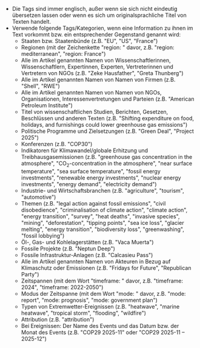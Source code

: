 - Die Tags sind immer englisch, außer wenn sie sich nicht eindeutig 
  übersetzen lassen oder wenn es sich um originalsprachliche Titel von 
  Texten handelt.
- Verwende folgende Tags/Kategorien, wenn eine Information zu ihnen im
  Text vorkommt bzw. ein entsprechender Gegenstand genannt wird:
	- Staaten bzw. Staatenbünde (z.B. "EU", "US", "France")
	- Regionen (mit der Zeichenkette "region: " davor, z.B. "region: mediterranean", "region: France")
	- Alle im Artikel genannten Namen von Wissenschaftlerinnen, 
	  Wissenschaftlern, Expertinnen, Experten, Vertreterinnen und Vertretern 
	  von NGOs (z.B. "Zeke Hausfather", "Greta Thunberg")
	- Alle im Artikel genannten Namen von Namen von Firmen (z.B. "Shell", "RWE")
	- Alle im Artikel genannten Namen von Namen von NGOs, Organisationen, 
	  Interessenvertretungen und Parteien (z.B. "American Petroleum 
	  Institute")
	- Titel von wissenschaftlichen Studien, Berichten, Gesetzen, 
	  Beschlüssen und anderen Texten (z.B. "Shifting expenditure on food, 
	  holidays, and furnishings could lower greenhouse gas emissions")
	- Politische Programme und Zielsetzungen (z.B. "Green Deal", "Project 2025")
	- Konferenzen (z.B. "COP30")
	- Indikatoren für Klimawandel/globale Erhitzung und 
	  Treibhausgasemissionen (z.B. "greenhouse gas concentration in the 
	  atmosphere", "CO<sub>2</sub>-concentration in the 
	  atmosphere", "near surface temperature", "sea surface temperature", 
	  "fossil energy investments", "renewable energy investments", "nuclear 
	  energy investments", "energy demand", "electricity demand")
	- Industrie- und Wirtschaftsbranchen (z.B. "agriculture", "tourism", "automotive")
	- Themen (z.B. "legal action against fossil emissions", "civil 
	  disobedience", "criminalisation of climate action", "climate action", 
	  "energy transition", "survey", "heat deaths", "invasive species", 
	  "mining", "deforestation", "tipping points", "sea ice loss", "glacier 
	  melting", "energy transition", "biodiversity loss", "greenwashing", 
	  "fossil lobbying")
	- Öl-, Gas- und Kohlelagerstätten (z.B. "Vaca Muerta")
	- Fossile Projekte (z.B. "Neptun Deep")
	- Fossile Infrastruktur-Anlagen (z.B. "Calcasieu Pass")
	- Alle im Artikel genannten Namen von Akteuren in Bezug auf 
	  Klimaschutz oder Emissionen (z.B. "Fridays for Future", "Republican 
	  Party")
	- Zeitspannen (mit dem Wort "timeframe: " davor, z.B. "timeframe: 2024", "timeframe: 2022-2050")
	- Modus der Zeitspanne (mit dem Wort "mode: " davor, z.B. "mode: report", "mode: prognosis", "mode: government plan")
	- Typen von Extremwetter-Ereignissen (z.B. "heatwave", "marine heatwave", "tropical storm", "flooding", "wildfire")
	- Attribution (z.B. "attribution")
	- Bei Ereignissen: Der Name des Events und das Datum bzw. der Monat 
	  des Events (z.B. "COP29 2025-11" oder "COP29 2025-11 – 2025-12")